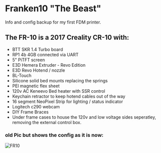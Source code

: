 # Franken10 "The Beast"
Info and config backup for my first FDM printer.

## The FR-10 is a 2017 Creality CR-10 with:

- BTT SKR 1.4 Turbo board
- RP1 4b 4GB connected via UART
- 5" PiTFT screen
- E3D Hemera Extruder - Revo Edition
- E3D Revo Hotend / nozzle
- BL-Touch
- Silicone solid bed mounts replacing the springs
- PEI magnetic flex sheet
- 120v AC Keneevo Bed heater with SSR control
- Keychain retractor to keep hotend cables out of the way
- 16 segment NeoPixel Strip for lighting / status indicator
- Logitech c290 webcam
- DIY Frame Braces
- Under frame cases to house the 120v and low voltage sides seperatley, removing the external control box.

### old Pic but shows the config as it is now: 

![FR10](https://github.com/PureBrass/Franken10/assets/111616231/34a9352e-c382-41d3-bcbb-1b71c51d2570)
